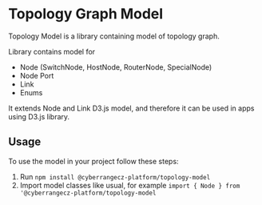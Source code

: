 # Topology Graph Model

Topology Model is a library containing model of topology graph.

Library contains model for

* Node (SwitchNode, HostNode, RouterNode, SpecialNode)
* Node Port
* Link
* Enums

It extends Node and Link D3.js model, and therefore it can be used in apps using D3.js library.

## Usage

To use the model in your project follow these steps:

1. Run `npm install @cyberrangecz-platform/topology-model`
2. Import model classes like usual, for example `import { Node } from '@cyberrangecz-platform/topology-model`
